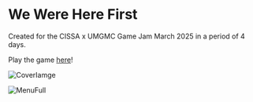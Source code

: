 # We Were Here First

Created for the CISSA x UMGMC Game Jam March 2025 in a period of 4 days.

Play the game [here](https://itch.io/jam/cissa-x-umgmc/rate/3388321)!

![CoverIamge](https://github.com/user-attachments/assets/42289308-5966-4259-b937-943a7dc7b432)

![MenuFull](https://github.com/user-attachments/assets/d07d19b8-bc56-4bb6-8754-a23e3a1fe659)
